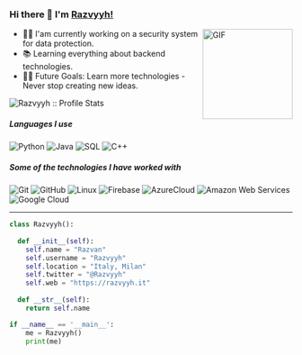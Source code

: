 ### Hi there 👋 I'm [Razvyyh!](https://github.com/Razvyyh/Razvyyh/)

<img align="right" alt="GIF" height="160px" src="https://media.giphy.com/media/Ah3zHH7hvsSB2/giphy.gif" />


- 👨‍💻 I'am currently working on a security system for data protection.
- 📚 Learning everything about backend technologies.
- 💪🏼 Future Goals: Learn more technologies - Never stop creating new ideas.

<img src="https://github-readme-stats.vercel.app/api?username=Razvyyh&show_icons=true&theme=dark" alt="Razvyyh :: Profile Stats" />

##### Languages I use

![Python](https://img.shields.io/badge/-Python-000000?style=flat&logo=python)
![Java](https://img.shields.io/badge/-Java-000000?style=flat&logo=java)
![SQL](https://img.shields.io/badge/-SQL-000000?style=flat&logo=postgresql)
![C++](https://img.shields.io/badge/-C++-000000?style=flat&logo=c%2B%2B)

##### Some of the technologies I have worked with

![Git](https://img.shields.io/badge/-Git-222222?style=flat&logo=git&logoColor=F05032)
![GitHub](https://img.shields.io/badge/-GitHub-222222?style=flat&logo=github&logoColor=181717)
![Linux](https://img.shields.io/badge/-Linux-222222?style=flat&logo=linux&logoColor=FCC624)
![Firebase](https://img.shields.io/badge/Firebase-222222?style=flat-square&logo=firebase)
![AzureCloud](https://img.shields.io/badge/Microsoft%20Azure-222222?style=flat-square&logo=microsoft-azure)
![Amazon Web Services](https://img.shields.io/badge/-Amazon%20Web%20Services-222222?style=flat-square&logo=Amazon-Web-Service)
![Google Cloud](https://img.shields.io/badge/Google%20Cloud-black?style=flat-square&logo=google-cloud)
<br/>


---
```python
class Razvyyh():
    
  def __init__(self):
    self.name = "Razvan"
    self.username = "Razvyyh"
    self.location = "Italy, Milan"
    self.twitter = "@Razvyyh"
    self.web = "https://razvyyh.it"
  
  def __str__(self):
    return self.name

if __name__ == '__main__':
    me = Razvyyh()
    print(me)
```

